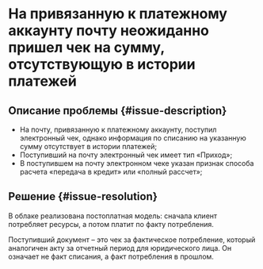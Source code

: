# На привязанную к платежному аккаунту почту неожиданно пришел чек на сумму, отсутствующую в истории платежей


## Описание проблемы {#issue-description}

* На почту, привязанную к платежному аккаунту, поступил электронный чек, однако информация по списанию на указанную сумму отсутствует в истории платежей;
* Поступивший на почту электронный чек имеет тип «Приход»;
* В поступившем на почту электронном чеке указан признак способа расчета «передача в кредит» или «полный рассчет»;

## Решение {#issue-resolution}

В облаке реализована постоплатная модель: сначала клиент потребляет ресурсы, а потом платит по факту потребления.


Поступивший документ – это чек за фактическое потребление, который аналогичен акту за отчетный период для юридического лица. Он означает не факт списания, а факт потребления в прошлом.

